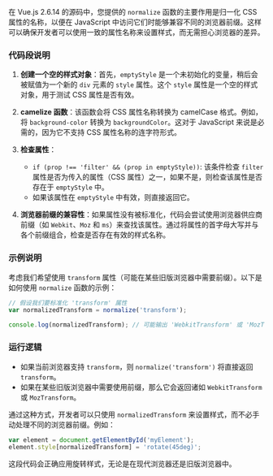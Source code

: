 在 Vue.js 2.6.14 的源码中，您提供的 `normalize` 函数的主要作用是归一化 CSS 属性的名称，以便在 JavaScript 中访问它们时能够兼容不同的浏览器前缀。这样可以确保开发者可以使用一致的属性名称来设置样式，而无需担心浏览器的差异。

### 代码段说明

1. **创建一个空的样式对象**：首先，`emptyStyle` 是一个未初始化的变量，稍后会被赋值为一个新的 `div` 元素的 `style` 属性。这个 `style` 属性是一个空的样式对象，用于测试 CSS 属性是否有效。

2. **camelize 函数**：该函数会将 CSS 属性名称转换为 camelCase 格式。例如，将 `background-color` 转换为 `backgroundColor`。这对于 JavaScript 来说是必需的，因为它不支持 CSS 属性名称的连字符形式。

3. **检查属性**：
   - `if (prop !== 'filter' && (prop in emptyStyle))`: 该条件检查 `filter` 属性是否为传入的属性（CSS 属性）之一，如果不是，则检查该属性是否存在于 `emptyStyle` 中。
   - 如果该属性在 `emptyStyle` 中有效，则直接返回它。

4. **浏览器前缀的兼容性**：如果属性没有被标准化，代码会尝试使用浏览器供应商前缀（如 `Webkit`、`Moz` 和 `ms`）来查找该属性。通过将属性的首字母大写并与各个前缀组合，检查是否存在有效的样式名称。

### 示例说明

考虑我们希望使用 `transform` 属性（可能在某些旧版浏览器中需要前缀）。以下是如何使用 `normalize` 函数的示例：

```javascript
// 假设我们要标准化 'transform' 属性
var normalizedTransform = normalize('transform');

console.log(normalizedTransform); // 可能输出 'WebkitTransform' 或 'MozTransform' 或 'transform'
```

### 运行逻辑

- 如果当前浏览器支持 `transform`，则 `normalize('transform')` 将直接返回 `transform`。
- 如果在某些旧版浏览器中需要使用前缀，那么它会返回诸如 `WebkitTransform` 或 `MozTransform`。

通过这种方式，开发者可以只使用 `normalizedTransform` 来设置样式，而不必手动处理不同的浏览器前缀。例如：

```javascript
var element = document.getElementById('myElement');
element.style[normalizedTransform] = 'rotate(45deg)';
```

这段代码会正确应用旋转样式，无论是在现代浏览器还是旧版浏览器中。